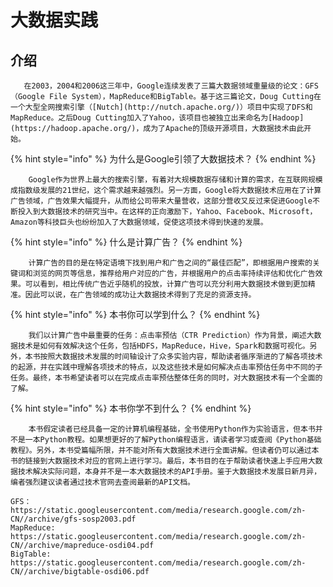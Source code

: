 # 大数据实践

## 介绍

       在2003，2004和2006这三年中，Google连续发表了三篇大数据领域重量级的论文：GFS（Google File System），MapReduce和BigTable。基于这三篇论文，Doug Cutting在一个大型全网搜索引擎（[Nutch](http://nutch.apache.org/)）项目中实现了DFS和MapReduce。之后Doug Cutting加入了Yahoo，该项目也被独立出来命名为[Hadoop](https://hadoop.apache.org/)，成为了Apache的顶级开源项目，大数据技术由此开始。

{% hint style="info" %}
为什么是Google引领了大数据技术？
{% endhint %}

        Google作为世界上最大的搜索引擎，有着对大规模数据存储和计算的需求，在互联网规模成指数级发展的21世纪，这个需求越来越强烈。另一方面，Google将大数据技术应用在了计算广告领域，广告效果大幅提升，从而给公司带来大量营收，这部分营收又反过来促进Google不断投入到大数据技术的研究当中。在这样的正向激励下，Yahoo、Facebook、Microsoft，Amazon等科技巨头也纷纷加入了大数据领域，促使这项技术得到快速的发展。

{% hint style="info" %}
什么是计算广告？
{% endhint %}

        计算广告的目的是在特定语境下找到用户和广告之间的“最佳匹配”，即根据用户搜索的关键词和浏览的网页等信息，推荐给用户对应的广告，并根据用户的点击率持续评估和优化广告效果。可以看到，相比传统广告近乎随机的投放，计算广告可以充分利用大数据技术做到更加精准。因此可以说，在广告领域的成功让大数据技术得到了充足的资源支持。

{% hint style="info" %}
本书你可以学到什么？
{% endhint %}

        我们以计算广告中最重要的任务：点击率预估（CTR Prediction）作为背景，阐述大数据技术是如何有效解决这个任务，包括HDFS，MapReduce，Hive，Spark和数据可视化。另外，本书按照大数据技术发展的时间轴设计了众多实验内容，帮助读者循序渐进的了解各项技术的起源，并在实践中理解各项技术的特点，以及这些技术是如何解决点击率预估任务中不同的子任务。最终，本书希望读者可以在完成点击率预估整体任务的同时，对大数据技术有一个全面的了解。

{% hint style="info" %}
本书你学不到什么？
{% endhint %}

        本书假定读者已经具备一定的计算机编程基础，全书使用Python作为实验语言，但本书并不是一本Python教程。如果想更好的了解Python编程语言，请读者学习或查阅《Python基础教程》。另外，本书受篇幅所限，并不能对所有大数据技术进行全面讲解。但读者仍可以通过本书的链接到大数据技术对应的官网上进行学习。最后，本书目的在于帮助读者快速上手应用大数据技术解决实际问题，本身并不是一本大数据技术的API手册。鉴于大数据技术发展日新月异，编者强烈建议读者通过技术官网去查阅最新的API文档。



```
GFS：https://static.googleusercontent.com/media/research.google.com/zh-CN//archive/gfs-sosp2003.pdf
MapReduce: https://static.googleusercontent.com/media/research.google.com/zh-CN//archive/mapreduce-osdi04.pdf
BigTable: https://static.googleusercontent.com/media/research.google.com/zh-CN//archive/bigtable-osdi06.pdf
```




